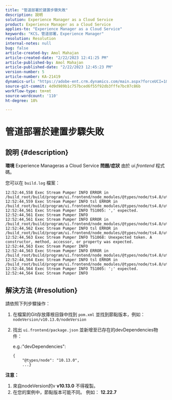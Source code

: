 ```yaml
---
title: "管道部署於建置步驟失敗"
description: 說明
solution: Experience Manager as a Cloud Service
product: Experience Manager as a Cloud Service
applies-to: "Experience Manager as a Cloud Service"
keywords: "KCS，管道部署，Experience Manager"
resolution: Resolution
internal-notes: null
bug: false
article-created-by: Amol Mahajan
article-created-date: "2/22/2023 12:41:25 PM"
article-published-by: Amol Mahajan
article-published-date: "2/22/2023 12:45:23 PM"
version-number: 5
article-number: KA-21419
dynamics-url: "https://adobe-ent.crm.dynamics.com/main.aspx?forceUCI=1&pagetype=entityrecord&etn=knowledgearticle&id=54614d32-aeb2-ed11-83fe-6045bd0065b6"
source-git-commit: 4d9d989b1c757bced6f55f92db3fffe7bc07c86b
workflow-type: tm+mt
source-wordcount: '110'
ht-degree: 18%

---
```


# 管道部署於建置步驟失敗

## 說明 {#description}

<b>環境</b>
Experience Manageras a Cloud Service
<b>問題/症狀</b>
由於 *ui.frontend* 程式碼。

您可以在 `build.log` 檔案：


```
12:52:44,558 Exec Stream Pumper INFO ERROR in /build_root/build/program/ui.frontend/node_modules/@types/node/ts4.8/util.d.ts
12:52:44,559 Exec Stream Pumper INFO tsl ERROR in /build_root/build/program/ui.frontend/node_modules/@types/node/ts4.8/util.d.ts(1485,42)
12:52:44,561 Exec Stream Pumper INFO TS1005: ',' expected.
12:52:44,561 Exec Stream Pumper INFO
12:52:44,561 Exec Stream Pumper INFO ERROR in /build_root/build/program/ui.frontend/node_modules/@types/node/ts4.8/util.d.ts
12:52:44,562 Exec Stream Pumper INFO tsl ERROR in /build_root/build/program/ui.frontend/node_modules/@types/node/ts4.8/util.d.ts(1485,44)
12:52:44,563 Exec Stream Pumper INFO TS1068: Unexpected token. A constructor, method, accessor, or property was expected.
12:52:44,563 Exec Stream Pumper INFO
12:52:44,563 Exec Stream Pumper INFO ERROR in /build_root/build/program/ui.frontend/node_modules/@types/node/ts4.8/util.d.ts
12:52:44,564 Exec Stream Pumper INFO tsl ERROR in /build_root/build/program/ui.frontend/node_modules/@types/node/ts4.8/util.d.ts(1485,57)
12:52:44,564 Exec Stream Pumper INFO TS1005: ';' expected.
12:52:44,564 Exec Stream Pumper INFO
```



## 解決方法 {#resolution}

請依照下列步驟操作：<br>
1. 在檔案的Git存放庫根目錄中找到 `pom.xml` 並找到節點版本，例如： `nodeVersion/v10.13.0/nodeVersion`
2. 找出 `ui.frontend/package.json` 並新增至已存在的devDependencies物件：

   e.g.:&quot;devDependencies&quot;:


   ```
   {
       "@types/node": "10.13.0",
       ...}
   ```


<b>注意：</b>

1. 來自nodeVersion的v <b>v10.13.0</b> 不得複製。
2. 在您的案例中，節點版本可能不同。 例如： <b>12.22.7</b>


